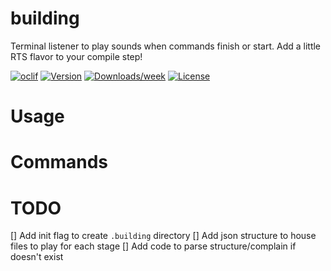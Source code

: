 building
========

Terminal listener to play sounds when commands finish or start. Add a little RTS flavor to your compile step!

[![oclif](https://img.shields.io/badge/cli-oclif-brightgreen.svg)](https://oclif.io)
[![Version](https://img.shields.io/npm/v/building.svg)](https://npmjs.org/package/building)
[![Downloads/week](https://img.shields.io/npm/dw/building.svg)](https://npmjs.org/package/building)
[![License](https://img.shields.io/npm/l/building.svg)](https://github.com/colonelpopcorn/building/blob/master/package.json)

<!-- toc -->
# Usage
<!-- usage -->
# Commands
<!-- commands -->

# TODO

[] Add init flag to create `.building` directory
[] Add json structure to house files to play for each stage
[] Add code to parse structure/complain if doesn't exist
